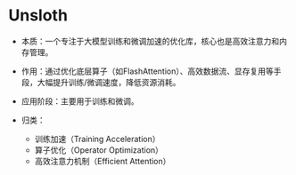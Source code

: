 # Unsloth

- 本质：一个专注于大模型训练和微调加速的优化库，核心也是高效注意力和内存管理。

- 作用：通过优化底层算子（如FlashAttention）、高效数据流、显存复用等手段，大幅提升训练/微调速度，降低资源消耗。

- 应用阶段：主要用于训练和微调。

- 归类：
    - 训练加速（Training Acceleration）
    - 算子优化（Operator Optimization）
    - 高效注意力机制（Efficient Attention）

